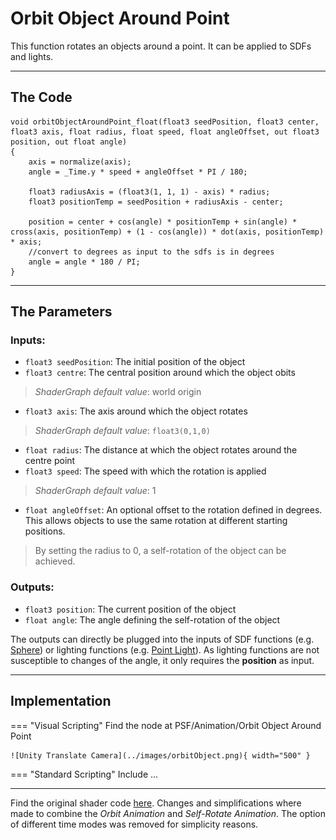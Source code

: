 # Orbit Object Around Point

This function rotates an objects around a point. It can be applied to SDFs and lights.

---

## The Code

``` hlsl
void orbitObjectAroundPoint_float(float3 seedPosition, float3 center, float3 axis, float radius, float speed, float angleOffset, out float3 position, out float angle)
{
    axis = normalize(axis);
    angle = _Time.y * speed + angleOffset * PI / 180;
        
    float3 radiusAxis = (float3(1, 1, 1) - axis) * radius;
    float3 positionTemp = seedPosition + radiusAxis - center;

    position = center + cos(angle) * positionTemp + sin(angle) * cross(axis, positionTemp) + (1 - cos(angle)) * dot(axis, positionTemp) * axis;
    //convert to degrees as input to the sdfs is in degrees
    angle = angle * 180 / PI;
}
```

---

## The Parameters

### Inputs:
- ```float3 seedPosition```: The initial position of the object
- ```float3 centre```: The central position around which the object obits
> *ShaderGraph default value*: world origin
- ```float3 axis```: The axis around which the object rotates
> *ShaderGraph default value*: ```float3(0,1,0)```
- ```float radius```: The distance at which the object rotates around the centre point
- ```float3 speed```: The speed with which the rotation is applied
> *ShaderGraph default value*: 1
- ```float angleOffset```: An optional offset to the rotation defined in degrees. This allows objects to use the same rotation at different starting positions.

> By setting the radius to 0, a self-rotation of the object can be achieved.

### Outputs:
- ```float3 position```: The current position of the object 
- ```float angle```: The angle defining the self-rotation of the object

The outputs can directly be plugged into the inputs of SDF functions (e.g. [Sphere](unity/cameraMatrix.md)) or lighting functions (e.g. [Point Light](unity/cameraMatrix.md)). As lighting functions are not susceptible to changes of the angle, it only requires the **position** as input.

---

## Implementation

=== "Visual Scripting"
    Find the node at PSF/Animation/Orbit Object Around Point

    ![Unity Translate Camera](../images/orbitObject.png){ width="500" }

=== "Standard Scripting"
    Include ...

---

Find the original shader code [here](../../../shaders/animation/sdf_animation_shader.md). Changes and simplifications where made to combine the *Orbit Animation* and *Self-Rotate Animation*. The option of different time modes was removed for simplicity reasons.